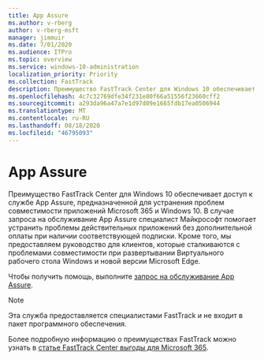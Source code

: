 ```yaml
---
title: App Assure
ms.author: v-rberg
author: v-rberg-msft
manager: jimmuir
ms.date: 7/01/2020
ms.audience: ITPro
ms.topic: overview
ms.service: windows-10-administration
localization_priority: Priority
ms.collection: FastTrack
description: Преимущество FastTrack Center для Windows 10 обеспечивает доступ к службе App Assure, предназначенной для устранения проблем совместимости приложений Microsoft 365 и Windows 10.
ms.openlocfilehash: 4c7c32769dfe34f231e80f66a51556f23660cff2
ms.sourcegitcommit: a293da96a47a7e1d97d09e1665fdb17ea0506944
ms.translationtype: MT
ms.contentlocale: ru-RU
ms.lasthandoff: 08/18/2020
ms.locfileid: "46795093"
---
```

# <a name="app-assure"></a>App Assure

Преимущество FastTrack Center для Windows 10 обеспечивает доступ к службе App Assure, предназначенной для устранения проблем совместимости приложений Microsoft 365 и Windows 10. В случае запроса на обслуживание App Assure специалист Майкрософт помогает устранить проблемы действительных приложений без дополнительной оплаты при наличии соответствующей подписки. Кроме того, мы предоставляем руководство для клиентов, которые сталкиваются с проблемами совместимости при развертывании Виртуального рабочего стола Windows и новой версии Microsoft Edge. 

Чтобы получить помощь, выполните [запрос на обслуживание App Assure](https://go.microsoft.com/fwlink/?linkid=2022721).

  > [!NOTE]
> Эта служба предоставляется специалистами FastTrack и не входит в пакет программного обеспечения.

Более подробную информацию о преимуществах FastTrack можно узнать в [статье FastTrack Center выгоды для Microsoft 365](introduction.md).